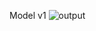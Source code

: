 Model v1
![output](https://github.com/user-attachments/assets/9b6391f0-c7a4-4b27-adc9-af40ac2ee43b)

